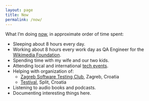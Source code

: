 ```yaml
---
layout: page
title: Now
permalink: /now/
---
```


What I’m doing [now](https://sivers.org/now), in approximate order of time spent:

- Sleeping about 8 hours every day.
- Working about 8 hours every work day as QA Engineer for the [Wikimedia Foundation](https://wikimediafoundation.org).
- Spending time with my wife and our two kids.
- Attending local and international [tech events](/events/).
- Helping with organization of:
  - [Zagreb Software Testing Club](https://www.facebook.com/groups/744433025640501), Zagreb, Croatia
  - [Testival](http://www.testival.eu/), Split, Croatia
- Listening to audio books and podcasts.
- Documenting interesting things here.
